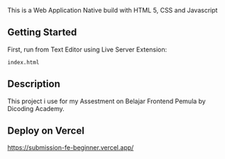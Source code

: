 This is a Web Application Native build with HTML 5, CSS and Javascript

## Getting Started

First, run from Text Editor using Live Server Extension:

```click
index.html
```

## Description

This project i use for my Assestment on Belajar Frontend Pemula by Dicoding Academy.

## Deploy on Vercel

https://submission-fe-beginner.vercel.app/